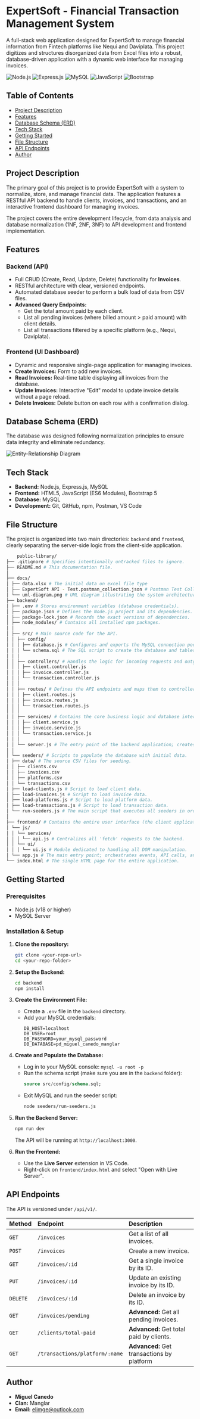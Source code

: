 # ExpertSoft - Financial Transaction Management System

A full-stack web application designed for ExpertSoft to manage financial information from Fintech platforms like Nequi and Daviplata. This project digitizes and structures disorganized data from Excel files into a robust, database-driven application with a dynamic web interface for managing invoices.

![Node.js](https://img.shields.io/badge/Node.js-339933?style=for-the-badge&logo=nodedotjs&logoColor=white)
![Express.js](https://img.shields.io/badge/Express.js-000000?style=for-the-badge&logo=express&logoColor=white)
![MySQL](https://img.shields.io/badge/MySQL-4479A1?style=for-the-badge&logo=mysql&logoColor=white)
![JavaScript](https://img.shields.io/badge/JavaScript-F7DF1E?style=for-the-badge&logo=javascript&logoColor=black)
![Bootstrap](https://img.shields.io/badge/Bootstrap-7952B3?style=for-the-badge&logo=bootstrap&logoColor=white)

## Table of Contents

- [Project Description](#project-description)
- [Features](#features)
- [Database Schema (ERD)](#database-schema-erd)
- [Tech Stack](#tech-stack)
- [Getting Started](#getting-started)
- [File Structure](#file-structure)
- [API Endpoints](#api-endpoints)
- [Author](#author)

## Project Description

The primary goal of this project is to provide ExpertSoft with a system to normalize, store, and manage financial data. The application features a RESTful API backend to handle clients, invoices, and transactions, and an interactive frontend dashboard for managing invoices.

The project covers the entire development lifecycle, from data analysis and database normalization (1NF, 2NF, 3NF) to API development and frontend implementation.

## Features

### Backend (API)
-   Full CRUD (Create, Read, Update, Delete) functionality for **Invoices**.
-   RESTful architecture with clear, versioned endpoints.
-   Automated database seeder to perform a bulk load of data from CSV files.
-   **Advanced Query Endpoints:**
    -   Get the total amount paid by each client.
    -   List all pending invoices (where billed amount > paid amount) with client details.
    -   List all transactions filtered by a specific platform (e.g., Nequi, Daviplata).

### Frontend (UI Dashboard)
-   Dynamic and responsive single-page application for managing invoices.
-   **Create Invoices:** Form to add new invoices.
-   **Read Invoices:** Real-time table displaying all invoices from the database.
-   **Update Invoices:** Interactive "Edit" modal to update invoice details without a page reload.
-   **Delete Invoices:** Delete button on each row with a confirmation dialog.

## Database Schema (ERD)

The database was designed following normalization principles to ensure data integrity and eliminate redundancy.

![Entity-Relationship Diagram](/docs/uml-diagram.png)  

## Tech Stack

-   **Backend:** Node.js, Express.js, MySQL
-   **Frontend:** HTML5, JavaScript (ES6 Modules), Bootstrap 5
-   **Database:** MySQL
-   **Development:** Git, GitHub, npm, Postman, VS Code

## File Structure

The project is organized into two main directories: `backend` and `frontend`, clearly separating the server-side logic from the client-side application.

```bash
    public-library/
├── .gitignore # Specifies intentionally untracked files to ignore.
├── README.md # This documentation file.
│
├── docs/
│ ├── data.xlsx # The initial data on excel file type
│ ├── ExpertSoft API - Test.postman_collection.json # Postman Test Collection for the API 
│ └── uml-diagram.png # UML diagram illustrating the system architecture.
├── backend/
│ ├── .env # Stores environment variables (database credentials).
│ ├── package.json # Defines the Node.js project and its dependencies.
│ ├── package-lock.json # Records the exact versions of dependencies.
│ ├── node_modules/ # Contains all installed npm packages.
│ │
│ ├── src/ # Main source code for the API.
│ │ ├── config/
│ │ │ ├── database.js # Configures and exports the MySQL connection pool.
│ │ │ └── schema.sql # The SQL script to create the database and tables.
│ │ │
│ │ ├── controllers/ # Handles the logic for incoming requests and outgoing responses.
│ │ │ ├── client.controller.js
│ │ │ ├── invoice.controller.js
│ │ │ └── transaction.controller.js
│ │ │
│ │ ├── routes/ # Defines the API endpoints and maps them to controllers.
│ │ │ ├── client.routes.js
│ │ │ ├── invoice.routes.js
│ │ │ └── transaction.routes.js
│ │ │
│ │ ├── services/ # Contains the core business logic and database interactions.
│ │ │ ├── client.service.js
│ │ │ ├── invoice.service.js
│ │ │ └── transaction.service.js
│ │ │
│ │ └── server.js # The entry point of the backend application; creates and starts the Express server.
│ │
│ └── seeders/ # Scripts to populate the database with initial data.
│ ├── data/ # The source CSV files for seeding.
│ │ ├── clients.csv
│ │ ├── invoices.csv
│ │ ├── platforms.csv
│ │ └── transactions.csv
│ ├── load-clients.js # Script to load client data.
│ ├── load-invoices.js # Script to load invoice data.
│ ├── load-platforms.js # Script to load platform data.
│ ├── load-transactions.js # Script to load transaction data.
│ └── run-seeders.js # The main script that executes all seeders in order.
│
├── frontend/ # Contains the entire user interface (the client application).
│ └── js/ 
│ │ └── services/ 
│ │ │ └── api.js # Centralizes all 'fetch' requests to the backend.
│ │ └── ui/ 
│ │ │ └── ui.js # Module dedicated to handling all DOM manipulation.
│ └── app.js # The main entry point; orchestrates events, API calls, and UI updates.
└── index.html # The single HTML page for the entire application.

```

## Getting Started

### Prerequisites
-   Node.js (v18 or higher)
-   MySQL Server

### Installation & Setup

1.  **Clone the repository:**
    ```bash
    git clone <your-repo-url>
    cd <your-repo-folder>
    ```

2.  **Setup the Backend:**
    ```bash
    cd backend
    npm install
    ```

3.  **Create the Environment File:**
    -   Create a `.env` file in the `backend` directory.
    -   Add your MySQL credentials:
        ```env
        DB_HOST=localhost
        DB_USER=root
        DB_PASSWORD=your_mysql_password
        DB_DATABASE=pd_miguel_canedo_manglar
        ```

4.  **Create and Populate the Database:**
    -   Log in to your MySQL console: `mysql -u root -p`
    -   Run the schema script (make sure you are in the `backend` folder):
        ```sql
        source src/config/schema.sql;
        ```
    -   Exit MySQL and run the seeder script:
        ```bash
        node seeders/run-seeders.js
        ```

5.  **Run the Backend Server:**
    ```bash
    npm run dev
    ```
    The API will be running at `http://localhost:3000`.

6.  **Run the Frontend:**
    -   Use the **Live Server** extension in VS Code.
    -   Right-click on `frontend/index.html` and select "Open with Live Server".

## API Endpoints

The API is versioned under `/api/v1/`.

| Method   | Endpoint                          | Description                               |
| :------- | :-------------------------------- | :---------------------------------------- |
| `GET`    | `/invoices`                       | Get a list of all invoices.               |
| `POST`   | `/invoices`                       | Create a new invoice.                     |
| `GET`    | `/invoices/:id`                   | Get a single invoice by its ID.           |
| `PUT`    | `/invoices/:id`                   | Update an existing invoice by its ID.     |
| `DELETE` | `/invoices/:id`                   | Delete an invoice by its ID.              |
| `GET`    | `/invoices/pending`               | **Advanced:** Get all pending invoices.   |
| `GET`    | `/clients/total-paid`             | **Advanced:** Get total paid by clients.  |
| `GET`    | `/transactions/platform/:name`    | **Advanced:** Get transactions by platform|

## Author

-   **Miguel Canedo**
-   **Clan:** Manglar
-   **Email:** elimge@outlook.com